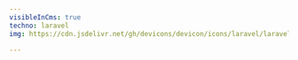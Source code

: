 ```yaml
---
visibleInCms: true
techno: laravel
img: https://cdn.jsdelivr.net/gh/devicons/devicon/icons/laravel/laravel-plain.svg

---
```

